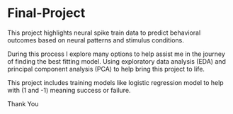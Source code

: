 # Final-Project

This project highlights neural spike train data to predict behavioral outcomes based on neural patterns and stimulus conditions.

During this process I explore many options to help assist me in the journey of finding the best fitting model. Using exploratory data analysis (EDA) and principal component analysis (PCA) to help bring this project to life.

This project includes training models like logistic regression model to help with (1 and -1) meaning success or failure.

Thank You


